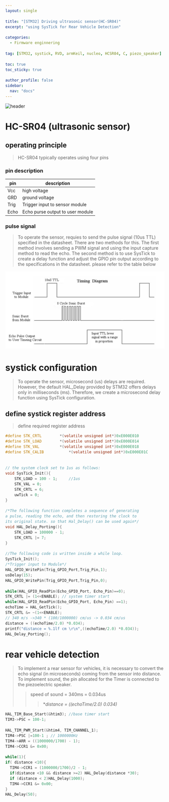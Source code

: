 ```yaml
---
layout: single

title: "[STM32] Driving ultrasonic sensor(HC-SR04)"
excerpt: "using SysTick for Rear Vehicle Detection"

categories:
  - Firmware enginnering

tag: [STM32, systick, RVD, armKeil, nucleo, HCSR04, C, piezo_speaker] 

toc: true
toc_sticky: true

author_profile: false
sidebar:
  nav: "docs"
---
```


![header](https://capsule-render.vercel.app/api?type=rect&color=20:660099,100:E2231A)

# HC-SR04 (ultrasonic sensor)

## operating principle
>HC-SR04 typically operates using four pins

### pin description

|pin|description|
|---|---|
|Vcc|high voltage|
|GRD| ground voltage|
|Trig|Trigger input to sensor module|
|Echo|Echo purse output to user module|


### pulse signal
>To operate the sensor, requies to send the pulse signal (10us TTL) specified in the datasheet. There are two methods for this. The first method involves sending a PWM signal and using the input capture method to read the echo. The second method is to use SysTick to create a delay function and adjust the GPIO pin output according to the specifications in the datasheet. please refer to the table below



<img src="/assets/images/2023-11-26-RVD_sonarSensor/sornal_sensor.png">


# systick configuration 
> To operate the sensor, microsecond (us) delays are required. However, the default HAL_Delay provided by STM32 offers delays only in milliseconds (ms). Therefore, we create a microsecond delay function using SysTick configuration.


## define systick register address
>define required register address 

```c
#define STK_CRTL 		*(volatile unsigned int*)0xE000E010
#define STK_LOAD 		*(volatile unsigned int*)0xE000E014
#define STK_VAL  		*(volatile unsigned int*)0xE000E018
#define STK_CALIB 	        *(volatile unsigned int*)0xE000E01C


// the system clock set to 1us as follows:
void SysTick_Init(){
	STK_LOAD = 100 - 1;		//1us
	STK_VAL = 0;
	STK_CRTL = 6;
	uwTick = 0;
}

/*The following function completes a sequence of generating
a pulse, reading the echo, and then restoring the clock to
its original state. so that Hal_Delay() can be used again*/
void HAL_Delay_Porting(){
	STK_LOAD = 100000 - 1;
	STK_CRTL |= 7;
}

//The following code is written inside a while loop.
SysTick_Init();
/*Trigger input to Module*/
HAL_GPIO_WritePin(Trig_GPIO_Port,Trig_Pin,1);
usDelay(15);
HAL_GPIO_WritePin(Trig_GPIO_Port,Trig_Pin,0);
		
while(HAL_GPIO_ReadPin(Echo_GPIO_Port, Echo_Pin)==0);
STK_CRTL |= (1<<ENABLE); // system timer start
while(HAL_GPIO_ReadPin(Echo_GPIO_Port, Echo_Pin) ==1);
echoTime = HAL_GetTick();
STK_CRTL &= ~(1<<ENABLE);
// 340 m/s ->340 * (100/1000000) cm/us -> 0.034 cm/us
distance = ((echoTime/2.0) *0.034);
printf("distance = %.1lf cm \r\n",((echoTime/2.0) *0.034));
HAL_Delay_Porting();
```



# rear vehicle detection 
>To implement a rear sensor for vehicles, it is necessary to convert the echo signal (in microseconds) coming from the sensor into distance. To implement sound, the pin allocated for the Timer is connected to the piezoelectric speaker.
>>speed of sound = 340ms = 0.034us
>>>**distance = ((echoTime/2.0) *0.034)**


```c
HAL_TIM_Base_Start(&htim3); //base timer start
TIM3->PSC = 100-1;
	
HAL_TIM_PWM_Start(&htim4, TIM_CHANNEL_1);
TIM4->PSC |=100-1 ; // 1000000Hz
TIM4->ARR = ((1000000/1700) - 1);
TIM4->CCR1 &= 0x00;

while(1){
if( distance <10){
  TIM4->CCR1 = (1000000/1700)/2 - 1;
  if(distance <10 && distance >=2) HAL_Delay(distance *30);
  if (distance < 2)HAL_Delay(1000);
  TIM4->CCR1 &= 0x00;
}
HAL_Delay(50);
```

